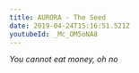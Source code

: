 ```yaml
---
title: AURORA - The Seed
date: 2019-04-24T15:16:51.521Z
youtubeId: _Mc_OM5oNA8
---
```

*You cannot eat money, oh no*
